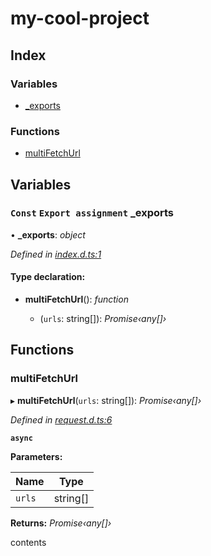 
# my-cool-project

## Index

### Variables

* [_exports](README.md#const-export-assignment-_exports)

### Functions

* [multiFetchUrl](README.md#multifetchurl)

## Variables

### `Const` `Export assignment` _exports

• **_exports**: *object*

*Defined in [index.d.ts:1](https://github.com/blade-sensei/ft-costumer/blob/ee33381/dist/lib/index.d.ts#L1)*

#### Type declaration:

* **multiFetchUrl**(): *function*

  * (`urls`: string[]): *Promise‹any[]›*

## Functions

###  multiFetchUrl

▸ **multiFetchUrl**(`urls`: string[]): *Promise‹any[]›*

*Defined in [request.d.ts:6](https://github.com/blade-sensei/ft-costumer/blob/ee33381/dist/lib/request.d.ts#L6)*

**`async`** 

**Parameters:**

Name | Type |
------ | ------ |
`urls` | string[] |

**Returns:** *Promise‹any[]›*

contents
